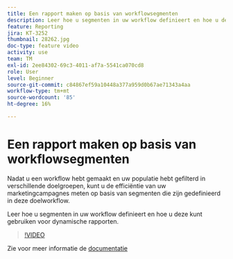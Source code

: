 ```yaml
---
title: Een rapport maken op basis van workflowsegmenten
description: Leer hoe u segmenten in uw workflow definieert en hoe u deze kunt gebruiken voor dynamische rapporten.
feature: Reporting
jira: KT-3252
thumbnail: 28262.jpg
doc-type: feature video
activity: use
team: TM
exl-id: 2ee84302-69c3-4011-af7a-5541ca070cd8
role: User
level: Beginner
source-git-commit: c84867ef59a10448a377a959d0b67ae71343a4aa
workflow-type: tm+mt
source-wordcount: '85'
ht-degree: 16%

---
```


# Een rapport maken op basis van workflowsegmenten

Nadat u een workflow hebt gemaakt en uw populatie hebt gefilterd in verschillende doelgroepen, kunt u de efficiëntie van uw marketingcampagnes meten op basis van segmenten die zijn gedefinieerd in deze doelworkflow.

Leer hoe u segmenten in uw workflow definieert en hoe u deze kunt gebruiken voor dynamische rapporten.

>[!VIDEO](https://video.tv.adobe.com/v/28262?quality=12&learn=on)

Zie voor meer informatie de [documentatie](https://experienceleague.adobe.com/docs/campaign-standard/using/reporting/customizing-reports/creating-a-report-workflow-segment.html?lang=en)
